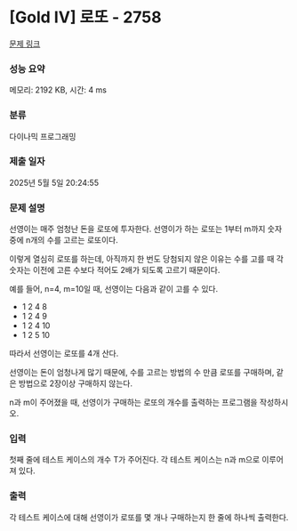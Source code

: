 # [Gold IV] 로또 - 2758 

[문제 링크](https://www.acmicpc.net/problem/2758) 

### 성능 요약

메모리: 2192 KB, 시간: 4 ms

### 분류

다이나믹 프로그래밍

### 제출 일자

2025년 5월 5일 20:24:55

### 문제 설명

<p>선영이는 매주 엄청난 돈을 로또에 투자한다. 선영이가 하는 로또는 1부터 m까지 숫자 중에 n개의 수를 고르는 로또이다.</p>

<p>이렇게 열심히 로또를 하는데, 아직까지 한 번도 당첨되지 않은 이유는 수를 고를 때 각 숫자는 이전에 고른 수보다 적어도 2배가 되도록 고르기 때문이다.</p>

<p>예를 들어, n=4, m=10일 때, 선영이는 다음과 같이 고를 수 있다.</p>

<ul>
	<li>1 2 4 8</li>
	<li>1 2 4 9</li>
	<li>1 2 4 10</li>
	<li>1 2 5 10</li>
</ul>

<p>따라서 선영이는 로또를 4개 산다. </p>

<p>선영이는 돈이 엄청나게 많기 때문에, 수를 고르는 방법의 수 만큼 로또를 구매하며, 같은 방법으로 2장이상 구매하지 않는다.</p>

<p>n과 m이 주어졌을 때, 선영이가 구매하는 로또의 개수를 출력하는 프로그램을 작성하시오.</p>

### 입력 

 <p>첫째 줄에 테스트 케이스의 개수 T가 주어진다. 각 테스트 케이스는 n과 m으로 이루어져 있다.</p>

### 출력 

 <p>각 테스트 케이스에 대해 선영이가 로또를 몇 개나 구매하는지 한 줄에 하나씩 출력한다.</p>


